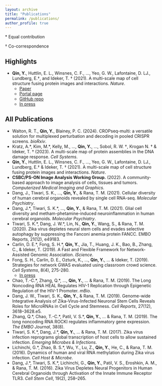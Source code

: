 ```yaml
---
layout: archive
title: "Publications"
permalink: /publications/
author_profile: true
---
```


\* Equal contribution

† Co-correspondence

## Highlights
* **Qin, Y.**, Huttlin, E. L., Winsnes, C. F., ..., Yeo, G. W., Lafontaine, D. LJ., Lundberg, E.†, and Ideker, T. † (2021). A multi-scale map of cell structure fusing protein images and interactions. *Nature*.
    * [Paper](https://www.nature.com/articles/s41586-021-04115-9)
    * [Portal page](https://idekerlab.ucsd.edu/music/)
    * [GitHub repo](https://github.com/idekerlab/MuSIC)
    * [In press](https://health.ucsd.edu/news/releases/Pages/2021-11-24-we-might-not-know-half-of-whats-in-our-cells-new-ai-technique-reveals.aspx)

## All Publications
* Walton, R. T., **Qin, Y.**, Blainey, P. C. (2024). CROPseq-multi: a versatile solution for multiplexed perturbation and decoding in pooled CRISPR screens. *bioRxiv*.
* Kratz, A.\*, Kim, M.\*, Kelly, M., …, **Qin, Y.**, …, Sobol, R. W. †, Krogan N. † & Ideker, T. † (2023). A multi-scale map of protein assemblies in the DNA damage response. *Cell Systems*.
* **Qin, Y.**, Huttlin, E. L., Winsnes, C. F., ..., Yeo, G. W., Lafontaine, D. LJ., Lundberg, E.† & Ideker, T. † (2021). A multi-scale map of cell structure fusing protein images and interactions. *Nature*.
* **CSBC/PS-ON Image Analysis Working Group.** (2022). A community-based approach to image analysis of cells, tissues and tumors. *Computerized Medical Imaging and Graphics*.
* Dang, J., Tiwari, S. K., …, **Qin, Y.**, & Rana, T. M. (2021). Cellular diversity of human cerebral organoids revealed by single cell RNA-seq. *Molecular Psychiatry*.
* Dang, J.\*, Tiwari, S. K.\*, …, **Qin, Y.**, & Rana, T. M. (2021). Glial cell diversity and metham-phetamine-induced neuroinflammation in human cerebral organoids. *Molecular Psychiatry*.
* Tiwari, S. K.\*, Dang, J. W.\*, Lin, N., **Qin, Y.**, Wang, S., & Rana, T. M. (2020). Zika virus depletes neural stem cells and evades selective autophagy by suppressing the Fanconi anemia protein FANCC. EMBO Reports, 21(12), e49183.
* Carlin, D. E.\*, Fong, S. H.\*, **Qin, Y.**, Jia, T., Huang, J. K., Bao, B., Zhang, C., & Ideker, T. (2019). A Fast and Flexible Framework for Network-Assisted Genomic Association. *iScience*. 
* Fong, S. H., Carlin, D. E., Ozturk, K., …, **Qin, Y.**, ... & Ideker, T. (2019). Strategies for network GWAS evaluated using classroom crowd science. *Cell Systems*, 8(4), 275-280.
    * [In press](https://www.sciencedaily.com/releases/2019/04/190424112921.htm)
* Chao, T.-C.\*, Zhang, Q.\*, …, **Qin, Y.**, … & Rana, T. M. (2019). The Long Noncoding RNA HEAL Regulates HIV-1 Replication through Epigenetic Regulation of the HIV-1 Promoter. *mBio*.
* Dang, J. W., Tiwari, S. K., **Qin, Y.**, & Rana, T. M. (2019). Genome-wide Integrative Analysis of Zika-Virus-Infected Neuronal Stem Cells Reveals Roles for MicroRNAs in Cell Cycle and Stemness. *Cell Reports*, 27(12), 3618–3628.e5.
* Zhang, Q.\*, Chao, T.-C.\*, Patil, V. S.\*, **Qin, Y.**, … & Rana, T. M. (2019). The long noncoding RNA ROCKI regulates inflammatory gene expression. *The EMBO Journal*, 38(8). 
* Tiwari, S. K.\*, Dang, J.\*, **Qin, Y.**, … & Rana, T. M. (2017). Zika virus infection reprograms global transcription of host cells to allow sustained infection. *Emerging Microbes & Infections*.
* Lichinchi, G.\*, Zhao, B. S.\*, Wu, Y., Lu, Z., **Qin, Y.**, He, C., & Rana, T. M. (2016). Dynamics of human and viral RNA methylation during Zika virus infection. *Cell Host & Microbe*. 
* Dang, J.\*, Tiwari, S. K.\*, Lichinchi, G., **Qin, Y.**, Patil, V. S., Eroshkin, A. M., & Rana, T. M. (2016). Zika Virus Depletes Neural Progenitors in Human Cerebral Organoids through Activation of the Innate Immune Receptor TLR3. *Cell Stem Cell*, 19(2), 258–265.

    
